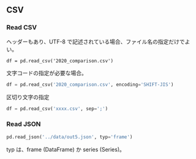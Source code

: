 

## CSV

### Read CSV

ヘッダーもあり、UTF-8 で記述されている場合、ファイル名の指定だけでよい。
```
df = pd.read_csv('2020_comparison.csv')  
```

文字コードの指定が必要な場合。
```` python
df = pd.read_csv('2020_comparison.csv', encoding='SHIFT-JIS')  
````

区切り文字の指定
``` python
df = pd.read_csv('xxxx.csv', sep=';')
```

### Read JSON
``` python
pd.read_json('../data/out5.json', typ='frame')
```
typ は、frame (DataFrame) か series (Series)。
